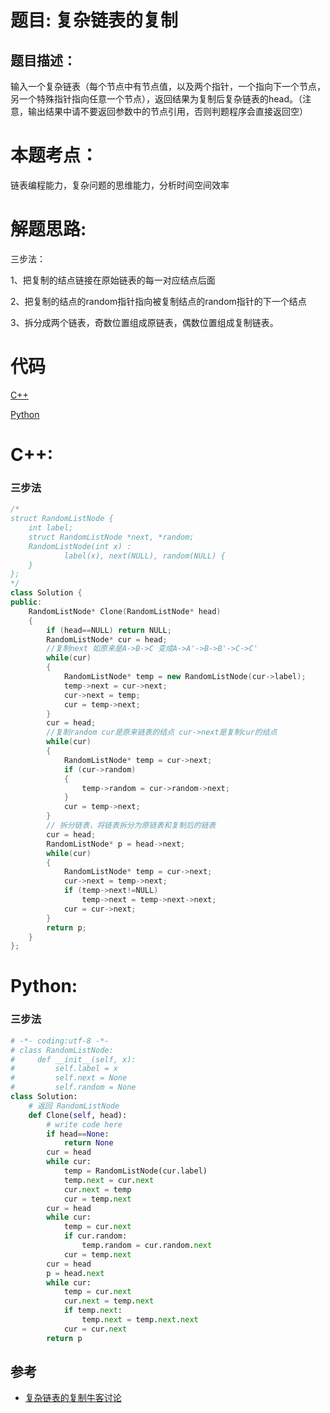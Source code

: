 # 题目: 复杂链表的复制
## 题目描述：
输入一个复杂链表（每个节点中有节点值，以及两个指针，一个指向下一个节点，另一个特殊指针指向任意一个节点），返回结果为复制后复杂链表的head。（注意，输出结果中请不要返回参数中的节点引用，否则判题程序会直接返回空）

# 本题考点：
  
  链表编程能力，复杂问题的思维能力，分析时间空间效率
  
# 解题思路:
  三步法：
  
  1、把复制的结点链接在原始链表的每一对应结点后面
  ![]()
  
  2、把复制的结点的random指针指向被复制结点的random指针的下一个结点
  ![]()
  
  3、拆分成两个链表，奇数位置组成原链表，偶数位置组成复制链表。
  ![]()
  
# 代码

[C++](./CopyComplexList.cpp)

[Python](./CopyComplexList.py)

# C++: 
### 三步法
```c++
/*
struct RandomListNode {
    int label;
    struct RandomListNode *next, *random;
    RandomListNode(int x) :
            label(x), next(NULL), random(NULL) {
    }
};
*/
class Solution {
public:
    RandomListNode* Clone(RandomListNode* head)
    {
        if (head==NULL) return NULL;
        RandomListNode* cur = head;
        //复制next 如原来是A->B->C 变成A->A'->B->B'->C->C'
        while(cur)
        {
            RandomListNode* temp = new RandomListNode(cur->label);
            temp->next = cur->next;
            cur->next = temp;
            cur = temp->next;
        }
        cur = head;
        //复制random cur是原来链表的结点 cur->next是复制cur的结点
        while(cur)
        {
            RandomListNode* temp = cur->next;
            if (cur->random)
            {
                temp->random = cur->random->next;
            }
            cur = temp->next;
        }
        // 拆分链表，将链表拆分为原链表和复制后的链表
        cur = head;
        RandomListNode* p = head->next;
        while(cur)
        {
            RandomListNode* temp = cur->next;
            cur->next = temp->next;
            if (temp->next!=NULL)
                temp->next = temp->next->next;
            cur = cur->next;
        }
        return p;
    }
};
```


# Python:
### 三步法
```python
# -*- coding:utf-8 -*-
# class RandomListNode:
#     def __init__(self, x):
#         self.label = x
#         self.next = None
#         self.random = None
class Solution:
    # 返回 RandomListNode
    def Clone(self, head):
        # write code here
        if head==None:
            return None
        cur = head
        while cur:
            temp = RandomListNode(cur.label)
            temp.next = cur.next
            cur.next = temp
            cur = temp.next
        cur = head
        while cur:
            temp = cur.next
            if cur.random:
                temp.random = cur.random.next
            cur = temp.next
        cur = head
        p = head.next
        while cur:
            temp = cur.next
            cur.next = temp.next
            if temp.next:
                temp.next = temp.next.next
            cur = cur.next
        return p
```
## 参考
  -  [复杂链表的复制牛客讨论](https://www.nowcoder.com/questionTerminal/f836b2c43afc4b35ad6adc41ec941dba?f=discussion)

